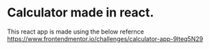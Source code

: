 # Calculator made in react.

This react app is made using the below refernce
https://www.frontendmentor.io/challenges/calculator-app-9lteq5N29
